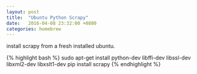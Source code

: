 ```yaml
---
layout: post
title:  "Ubuntu Python Scrapy"
date:   2016-04-08 23:32:00 +0800
categories: homebrew
---
```


install scrapy from a fresh installed ubuntu.

{% highlight bash %}
sudo apt-get install python-dev libffi-dev libssl-dev libxml2-dev libxslt1-dev
pip install scrapy
{% endhighlight %}
